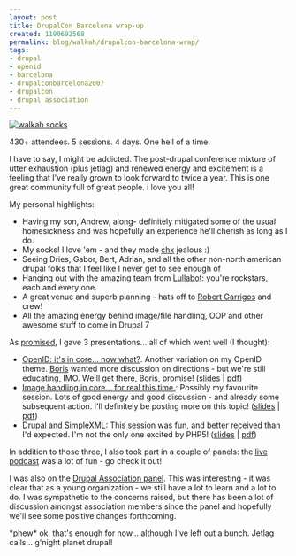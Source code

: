 ```yaml
---
layout: post
title: DrupalCon Barcelona wrap-up
created: 1190692568
permalink: blog/walkah/drupalcon-barcelona-wrap/
tags:
- drupal
- openid
- barcelona
- drupalconbarcelona2007
- drupalcon
- drupal association
---
```

<a href="http://www.flickr.com/photos/7591336@N07/1414181703/"><img src="http://farm2.static.flickr.com/1016/1414181703_7ff3a847c3_m.jpg" alt="walkah socks" class="left" /></a>
<p>
430+ attendees. 5 sessions. 4 days. One hell of a time.
</p>
<p>
I have to say, I might be addicted. The post-drupal conference mixture of utter exhaustion (plus jetlag) and renewed energy and excitement is a feeling that I've really grown to look forward to twice a year. This is one great community full of great people. i love you all!</p>
<p>My personal highlights:</p>
<ul>
<li>Having my son, Andrew, along- definitely mitigated some of the usual homesickness and was hopefully an experience he'll cherish as long as I do.</li>
<li>My socks! I love 'em - and they made <a href="http://drupal4hu.com/">chx</a> jealous :)</li>
<li>Seeing Dries, Gabor, Bert, Adrian, and all the other non-north american drupal folks that I feel like I never get to see enough of</li>
<li>Hanging out with the amazing team from <a href="http://www.lullabot.com/">Lullabot</a>: you're rockstars, each and every one.</li>
<li>A great venue and superb planning - hats off to <a href="http://drupal.cat/">Robert Garrigos</a> and crew!</li>
<li>All the amazing energy behind image/file handling, OOP and other awesome stuff to come in Drupal 7</li>
</ul>
<p>As <a href="http://walkah.net/blog/walkah/barcelona">promised</a>, I gave 3 presentations... all of which went well (I thought):</p>
<ul>
<li><a href="http://barcelona2007.drupalcon.org/node/531">OpenID: it's in core... now what?</a>. Another variation on my OpenID theme. <a href="http://bmannconsulting.com/">Boris</a> wanted more discussion on directions - but we're still educating, IMO. We'll get there, Boris, promise! (<a href="http://www.slideshare.net/walkah/2007-barcelona-drupalcon-openid">slides</a> | <a href="http://walkah.net/sites/walkah.net/files/2007-barcelona-drupalcon-openid.pdf">pdf</a>)</li>
<li><a href="http://barcelona2007.drupalcon.org/node/533">	Image handling in core... for real this time.</a>: Possibly my favourite session. Lots of good energy and good discussion - and already some subsequent action. I'll definitely be posting more on this topic! (<a href="http://www.slideshare.net/walkah/2007-barcelona-drupalcon-image-handling">slides</a> | <a href="http://walkah.net/sites/walkah.net/files/2007-barcelona-drupalcon-image.pdf">pdf</a>)</li>
<li><a href="http://barcelona2007.drupalcon.org/node/532">Drupal and SimpleXML</a>: This session was fun, and better received than I'd expected. I'm not the only one excited by PHP5! (<a href="http://www.slideshare.net/walkah/2007-barcelona-drupalcon-drupal-and-simplexml">slides</a> | <a href="http://walkah.net/sites/walkah.net/files/2007-barcelona-drupalcon-simplexml.pdf">pdf</a>)</li>
</ul>
<p>In addition to those three, I also took part in a couple of panels: the <a href="http://www.lullabot.com/audiocast/podcast-47-live-barcelona">live podcast</a> was a lot of fun - go check it out!</p>
<p>I was also on the <a href="http://barcelona2007.drupalcon.org/node/442">Drupal Association panel</a>. This was interesting - it was clear that as a young organization - we still have a lot to learn and a lot to do. I was sympathetic to the concerns raised, but there has been a lot of discussion amongst association members since the panel and hopefully we'll see some positive changes forthcoming.</p>
<p>*phew* ok, that's enough for now... although I've left out a bunch. Jetlag calls... g'night planet drupal!</p>
